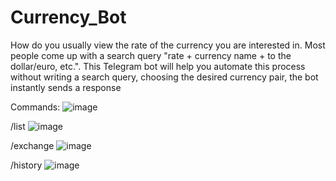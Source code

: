 # Currency_Bot
How do you usually view the rate of the currency you are interested in. Most people come up with a search query "rate + currency name + to the dollar/euro, etc.". 
This Telegram bot will help you automate this process without writing a search query, choosing the desired currency pair, the bot instantly sends a response

  
  Commands:
    ![image](https://user-images.githubusercontent.com/41474876/109422432-25495780-79e4-11eb-8128-8bd4c97daa6a.png)

   /list
    ![image](https://user-images.githubusercontent.com/41474876/109422506-81ac7700-79e4-11eb-9024-d681b097f652.png)
    
   /exchange
    ![image](https://user-images.githubusercontent.com/41474876/109422398-06e35c00-79e4-11eb-8d3f-5e48233babdf.png)
    
   /history
    ![image](https://user-images.githubusercontent.com/41474876/109422453-3e520880-79e4-11eb-8da4-179f25915d0e.png)

    

    
  
  
